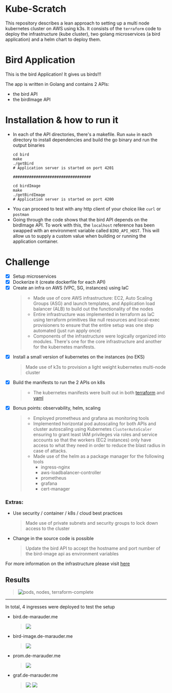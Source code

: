 # Kube-Scratch

This repository describes a lean approach to setting up a multi node kubernetes cluster on AWS using k3s. It consists of the `terraform` code to deploy the infrastructure (kube cluster), two golang microservices (a bird application) and a helm chart to deploy them.

# Bird Application

This is the bird Application! It gives us birds!!!

The app is written in Golang and contains 2 APIs:
- the bird API
- the birdImage API

# Installation & how to run it

- In each of the API directories, there's a makefile. Run `make` in each directory to install dependencies and build the go binary and run the output binaries
  ```
  cd bird
  make
  ./getBird
  # Application server is started on port 4201

  ##################################

  cd birdImage
  make
  ./getBirdImage
  # Application server is started on port 4200
  ```
- You can proceed to test with any http client of your choice like `curl` or `postman`
- Going through the code shows that the bird API depends on the birdImage API. To work with this, the `localhost` reference has been swapped with an environment variable called `BIRD_API_HOST`. This will allow us to supply a custom value when building or running the application container.


# Challenge

- [x] Setup microservices
- [x] Dockerize it (create dockerfile for each API)
- [x] Create an infra on AWS (VPC, SG, instances) using IaC
  > - Made use of core AWS infrastructure: EC2, Auto Scaling Groups (ASG) and launch templates, and Application load balancer (ALB) to build out the functionality of the nodes
  > - Entire infrastructure was implemented in terraform as IaC using terraform primitives like null resources and local-exec provisioners to ensure that the entire setup was one step automated (just run apply once)
  > - Components of the infrastructure were logically organized into modules. There's one for the core infrastructure and another for the kubernetes manifests.
- [x] Install a small version of kubernetes on the instances (no EKS)
  > Made use of k3s to provision a light weight kubernetes multi-node cluster
- [x] Build the manifests to run the 2 APIs on k8s
  > - The kubernetes manifests were built out in both [terraform](./infra/terraform/manifests/) and [yaml](./infra/k8s/) 
- [x] Bonus points: observability, helm, scaling
  > - Employed prometheus and grafana as monitoring tools
  > - Implemented horizontal pod autoscaling for both APIs and cluster autoscaling using Kubernetes `ClusterAutoScaler` ensuring to grant least IAM privileges via roles and service accounts so that the workers (EC2 instances) only have access to what they need in order to reduce the blast radius in case of attacks.
  > - Made use of the helm as a package manager for the following tools
  >    - ingress-nginx
  >    - aws-loadbalancer-controller
  >    - prometheus
  >    - grafana
  >    - cert-manager

### Extras:
- Use security / container / k8s / cloud best practices
  > Made use of private subnets and security groups to lock down access to the cluster
- Change in the source code is possible
  > Update the bird API to accept the hostname and port number of the bird-image api as environment variables 

For more information on the infrastructure please visit [here](./infra/README.md)

## Results
  > <img src="./assets/complete-1.png" alt="pods, nodes, terraform-complete">
---
In total, 4 ingresses were deployed to test the setup

- bird.de-marauder.me
  > <img src="./assets/bird.png">
- bird-image.de-marauder.me
  > <img src="./assets/bird-image.png">
- prom.de-marauder.me
  > <img src="./assets/prom.png">
- graf.de-marauder.me
  > <img src="./assets/graf-1.png">
  > <img src="./assets/graf-2.png">
  